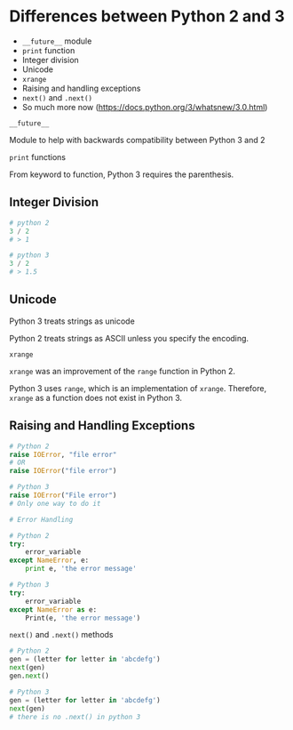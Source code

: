 # Differences between Python 2 and 3

- `__future__` module
- `print` function
- Integer division
- Unicode
- `xrange`
- Raising and handling exceptions
- `next()` and `.next()`
- So much more now (https://docs.python.org/3/whatsnew/3.0.html)

`__future__`

Module to help with backwards compatibility between Python 3 and 2

`print` functions

From keyword to function, Python 3 requires the parenthesis.

## Integer Division

```python
# python 2
3 / 2
# > 1

# python 3
3 / 2
# > 1.5
```

## Unicode

Python 3 treats strings as unicode

Python 2 treats strings as ASCII unless you specify the encoding.

`xrange`

`xrange` was an improvement of the `range` function in Python 2.

Python 3 uses `range`, which is an implementation of `xrange`. Therefore, `xrange` as a function does not exist in Python 3.

## Raising and Handling Exceptions

```python
# Python 2
raise IOError, "file error"
# OR
raise IOError("file error")

# Python 3
raise IOError("File error")
# Only one way to do it
```

```python
# Error Handling

# Python 2
try:
    error_variable
except NameError, e:
    print e, 'the error message'

# Python 3
try:
    error_variable
except NameError as e:
    Print(e, 'the error message')
```

`next()` and `.next()` methods

```python
# Python 2
gen = (letter for letter in 'abcdefg')
next(gen)
gen.next()

# Python 3
gen = (letter for letter in 'abcdefg')
next(gen)
# there is no .next() in python 3
```
